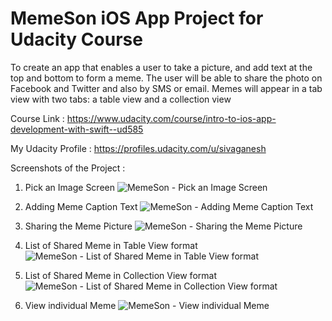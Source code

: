 # MemeSon iOS App Project for Udacity Course 

To create an app that enables a user to take a picture, and add text at the top and bottom to form a meme. The user will be able to share the photo on Facebook and Twitter and also by SMS or email. Memes will appear in a tab view with two tabs: a table view and a collection view

Course Link : https://www.udacity.com/course/intro-to-ios-app-development-with-swift--ud585

My Udacity Profile : https://profiles.udacity.com/u/sivaganesh

Screenshots of the Project :

1) Pick an Image Screen
![MemeSon - Pick an Image Screen](http://i.imgur.com/DEuz3Tv.png "MemeSon - Pick an Image Screen")

2) Adding Meme Caption Text
![MemeSon - Adding Meme Caption Text](http://i.imgur.com/hHCm04G.png "MemeSon - Adding Meme Caption Text")

3) Sharing the Meme Picture
![MemeSon - Sharing the Meme Picture](http://i.imgur.com/e7C5rDn.png "MemeSon - Sharing the Meme Picture")

4) List of Shared Meme in Table View format
![MemeSon - List of Shared Meme in Table View format](http://i.imgur.com/hMSmxnc.png "MemeSon - List of Shared Meme in Table View format")

5) List of Shared Meme in Collection View format
![MemeSon - List of Shared Meme in Collection View format](http://i.imgur.com/GWqSmq4.png "MemeSon - List of Shared Meme in Collection View format")

6) View individual Meme
![MemeSon - View individual Meme](http://i.imgur.com/8udsqU2.png "MemeSon - View individual Meme")
